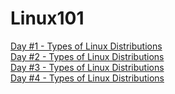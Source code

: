 # Linux101

[Day #1 - Types of Linux Distributions]()<br>
[Day #2 - Types of Linux Distributions]()<br>
[Day #3 - Types of Linux Distributions]()<br>
[Day #4 - Types of Linux Distributions]()<br>
